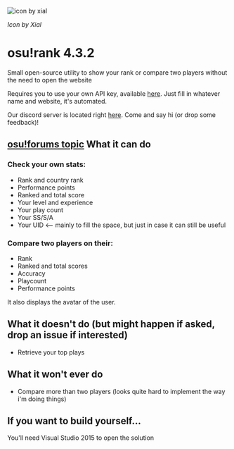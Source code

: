 ![icon by xial](http://puu.sh/stg7G/04ad0ed806.png)

_Icon by Xial_

# osu!rank 4.3.2

Small open-source utility to show your rank or compare two players without the need to open the website

Requires you to use your own API key, available [here](http://osu.ppy.sh/p/api). Just fill in whatever name and website, it's automated.

Our discord server is located right [here](https://discord.gg/Uydavrp). Come and say hi (or drop some feedback)! 

[osu!forums topic](https://osu.ppy.sh/forum/t/478865)
What it can do
--------------
### Check your own stats:
* Rank and country rank
* Performance points
* Ranked and total score
* Your level and experience
* Your play count
* Your SS/S/A
* Your UID <-- mainly to fill the space, but just in case it can still be useful

### Compare two players on their:
* Rank
* Ranked and total scores
* Accuracy
* Playcount
* Performance points

It also displays the avatar of the user.

What it doesn't do (but might happen if asked, drop an issue if interested)
------------------------------------
* Retrieve your top plays

What it won't ever do
---------------------
* Compare more than two players (looks quite hard to implement the way i'm doing things)

If you want to build yourself...
--------------------------------
You'll need Visual Studio 2015 to open the solution
